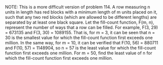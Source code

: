   NOTE: This is a more difficult version of problem 114.  A row measuring n units in length has red blocks with a minimum length of m units placed on it, such that any two red blocks (which are allowed to be different lengths) are separated by at least one black square.  Let the fill-count function, F(m, n), represent the number of ways that a row can be filled.  For example, F(3, 29) = 673135 and F(3, 30) = 1089155.  That is, for m = 3, it can be seen that n = 30 is the smallest value for which the fill-count function first exceeds one million.  In the same way, for m = 10, it can be verified that F(10, 56) = 880711 and F(10, 57) = 1148904, so n = 57 is the least value for which the fill-count function first exceeds one million.  For m = 50, find the least value of n for which the fill-count function first exceeds one million.    